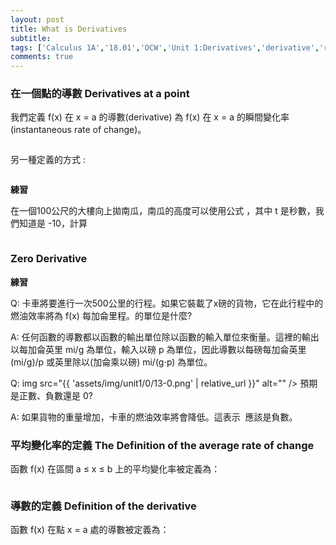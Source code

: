 ```yaml
---
layout: post
title: What is Derivatives
subtitle: 
tags: ['Calculus 1A','18.01','OCW','Unit 1:Derivatives','derivative','rate of change']
comments: true
---
```


### 在一個點的導數 Derivatives at a point


我們定義 f(x) 在 x = a 的導數(derivative) 為 f(x) 在 x = a 的瞬間變化率(instantaneous rate of change)。<br class="new">

<img src="{{ 'assets/img/unit1/0/9-1.png' | relative_url }}" alt="" /><br class="new">

另一種定義的方式 : <br class="new">

<img src="{{ 'assets/img/unit1/0/9-2.png' | relative_url }}" alt="" /><br class="new">


**練習**

在一個100公尺的大樓向上拋南瓜，南瓜的高度可以使用公式 <img src="{{ 'assets/img/unit1/0/9-3.png' | relative_url }}" alt="" />，其中 t 是秒數，我們知道<img src="{{ 'assets/img/unit1/0/9-4.png' | relative_url }}" alt="" />是 -10，計算<img src="{{ 'assets/img/unit1/0/9-5.png' | relative_url }}" alt="" /><br class="new">

<img src="{{ 'assets/img/unit1/0/9-6.png' | relative_url }}" alt="" /><br class="new"> 

### Zero Derivative

**練習**

Q: 卡車將要進行一次500公里的行程。如果它裝載了x磅的貨物，它在此行程中的燃油效率將為 f(x) 每加侖里程。<img src="{{ 'assets/img/unit1/0/13-0.png' | relative_url }}" alt="" />的單位是什麼?<br class="new">

A: 任何函數的導數都以函數的輸出單位除以函數的輸入單位來衡量。這裡的輸出以每加侖英里 mi/g 為單位，輸入以磅 p 為單位，因此導數以每磅每加侖英里 (mi/g)/p 或英里除以(加侖乘以磅) mi/(g⋅p) 為單位。<br class="new">

Q: img src="{{ 'assets/img/unit1/0/13-0.png' | relative_url }}" alt="" /> 預期是正數、負數還是 0?<br class="new">

A: 如果貨物的重量增加，卡車的燃油效率將會降低。這表示 <img src="{{ 'assets/img/unit1/0/13-0.png' | relative_url }}" alt="" /> 應該是負數。
<br/>

### 平均變化率的定義 The Definition of the average rate of change

函數 f(x) 在區間 a ≤ x ≤ b 上的平均變化率被定義為：<br class="new">

<img src="{{ 'assets/img/unit1/0/9-7.png' | relative_url }}" alt="" />

### 導數的定義 Definition of the derivative

函數 f(x) 在點 x = a 處的導數被定義為：<br class="new">

<img src="{{ 'assets/img/unit1/0/9-8.png' | relative_url }}" alt="" />

<br/>
<br/>
<br/>
<br/>
